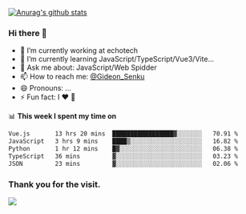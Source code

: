 [![Anurag's github stats](https://github-readme-stats.vercel.app/api?username=gideonsenku)](https://github.com/anuraghazra/github-readme-stats)
### Hi there 👋
- 🔭 I’m currently working at echotech
- 🌱 I’m currently learning JavaScript/TypeScript/Vue3/Vite...
- 💬 Ask me about: JavaScript/Web Spidder 
- 📫 How to reach me: [@Gideon_Senku](https://t.me/Gideon_Senku)
- 😄 Pronouns: ...
- ⚡ Fun fact: I ❤️ 🎵

📊 **This week I spent my time on**
<!--START_SECTION:waka-->

```txt
Vue.js       13 hrs 20 mins  █████████████████▓░░░░░░░   70.91 %
JavaScript   3 hrs 9 mins    ████▒░░░░░░░░░░░░░░░░░░░░   16.82 %
Python       1 hr 12 mins    █▓░░░░░░░░░░░░░░░░░░░░░░░   06.38 %
TypeScript   36 mins         ▓░░░░░░░░░░░░░░░░░░░░░░░░   03.23 %
JSON         23 mins         ▓░░░░░░░░░░░░░░░░░░░░░░░░   02.06 %
```

<!--END_SECTION:waka-->


### Thank you for the visit.
![](http://profile-counter.glitch.me/gideonsenku/count.svg)
<!--
**GideonSenku/GideonSenku** is a ✨ _special_ ✨ repository because its `README.md` (this file) appears on your GitHub profile.

Here are some ideas to get you started:

- 🔭 I’m currently working on ...
- 🌱 I’m currently learning ...
- 👯 I’m looking to collaborate on ...
- 🤔 I’m looking for help with ...
- 💬 Ask me about ...
- 📫 How to reach me: ...
- 😄 Pronouns: ...
- ⚡ Fun fact: ...
-->
